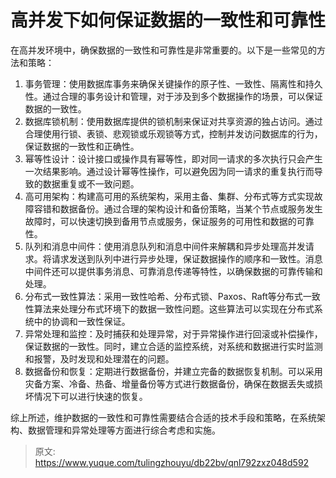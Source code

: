 # 高并发下如何保证数据的一致性和可靠性

在高并发环境中，确保数据的一致性和可靠性是非常重要的。以下是一些常见的方法和策略：

1. 事务管理：使用数据库事务来确保关键操作的原子性、一致性、隔离性和持久性。通过合理的事务设计和管理，对于涉及到多个数据操作的场景，可以保证数据的一致性。
2. 数据库锁机制：使用数据库提供的锁机制来保证对共享资源的独占访问。通过合理使用行锁、表锁、悲观锁或乐观锁等方式，控制并发访问数据库的行为，保证数据的一致性和正确性。
3. 幂等性设计：设计接口或操作具有幂等性，即对同一请求的多次执行只会产生一次结果影响。通过设计幂等性操作，可以避免因为同一请求的重复执行而导致的数据重复或不一致问题。
4. 高可用架构：构建高可用的系统架构，采用主备、集群、分布式等方式实现故障容错和数据备份。通过合理的架构设计和备份策略，当某个节点或服务发生故障时，可以快速切换到备用节点或服务，保证服务的可用性和数据的可靠性。
5. 队列和消息中间件：使用消息队列和消息中间件来解耦和异步处理高并发请求。将请求发送到队列中进行异步处理，保证数据操作的顺序和一致性。消息中间件还可以提供事务消息、可靠消息传递等特性，以确保数据的可靠传输和处理。
6. 分布式一致性算法：采用一致性哈希、分布式锁、Paxos、Raft等分布式一致性算法来处理分布式环境下的数据一致性问题。这些算法可以实现在分布式系统中的协调和一致性保证。
7. 异常处理和监控：及时捕获和处理异常，对于异常操作进行回滚或补偿操作，保证数据的一致性。同时，建立合适的监控系统，对系统和数据进行实时监测和报警，及时发现和处理潜在的问题。
8. 数据备份和恢复：定期进行数据备份，并建立完备的数据恢复机制。可以采用灾备方案、冷备、热备、增量备份等方式进行数据备份，确保在数据丢失或损坏情况下可以进行快速的恢复。

综上所述，维护数据的一致性和可靠性需要结合合适的技术手段和策略，在系统架构、数据管理和异常处理等方面进行综合考虑和实施。


> 原文: <https://www.yuque.com/tulingzhouyu/db22bv/qnl792zxz048d592>